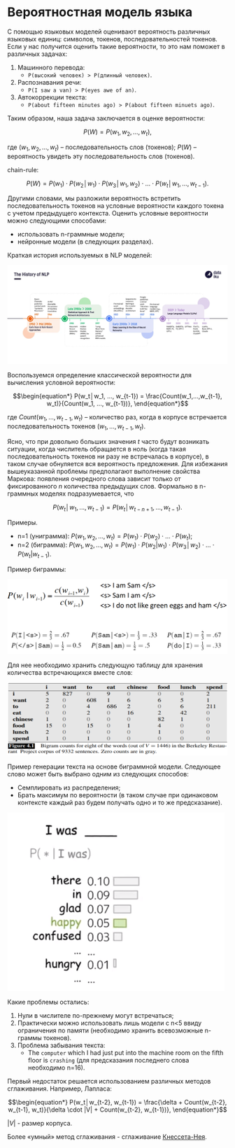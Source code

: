 # Вероятностная модель языка

С помощью языковых моделей оценивают вероятность различных языковых единиц: символов, токенов, последовательностей токенов.
Если у нас получится оценить такие вероятности, то это нам поможет в различных задачах:

1. Машинного перевода:
    + `P(высокий человек) > P(длинный человек)`.
2. Распознавания речи:
    + `P(I saw a van) > P(eyes awe of an)`.
3. Автокоррекции текста:
	+ `P(about fifteen minutes ago) > P(about fifteen minuets ago)`. 

Таким образом, наша задача заключается в оценке вероятности:
```math
\begin{equation*}
    P(W)=P(w_1, w_2, …, w_t),
\end{equation*}
```
где $(w_1, w_2, …, w_t)$ – последовательность слов (токенов); $P(W)$ – вероятность увидеть эту последовательность слов (токенов).

chain-rule:
```math
\begin{equation*}
    P(W) = P(w_1)\cdot P(w_2│w_1)\cdot P(w_3│w_1, w_2)\cdot ... \cdot P(w_t│w_1, ..., w_{t-1}).
\end{equation*}
```

Другими словами, мы разложили вероятность встретить последовательность токенов на условные вероятности каждого токена с учетом предыдущего контекста. Оценить условные вероятности можно следующими способами:
+ использовать n-граммные модели;
+ нейронные модели (в следующих разделах).

Краткая история используемых в NLP моделей:

![alt text](pics/nlp_history.png)

Воспользуемся определение классической вероятности для вычисления условной вероятности:
```math
\begin{equation*}
    P(w_t│w_1, ..., w_{t-1}) = \frac{Count(w_1,…,w_{t-1}, w_t)}{Count(w_1, ..., w_{t-1})},
\end{equation*}
```
где $Count(w_1,…,w_{t-1}, w_t)$ – количество раз, когда в корпусе встречается последовательность токенов $(w_1,…,w_{t-1}, w_t)$.

Ясно, что при довольно больших значения $t$ часто будут возникать ситуации, когда числитель обращается в ноль (когда такая последовательность токенов ни разу не встречалась в корпусе), в таком случае обнуляется вся вероятность предложения. Для избежания вышеуказанной проблемы предполагают выполнение свойства Маркова: появления очередного слова зависит только от фиксированного $n$ количества предыдущих слов. Формально в n-граммных моделях подразумевается, что
```math
\begin{equation*}
    P(w_t│w_1, ..., w_{t-1}) = P(w_t│w_{t-n+1}, ..., w_{t-1}).
\end{equation*}
```

Примеры.
+ n=1 (униграмма): $P(w_1, w_2, ..., w_t) = P(w_1)\cdot P(w_2)\cdot ... \cdot P(w_t)$;
+ n=2 (биграмма): $P(w_1, w_2, ..., w_t) = P(w_1)\cdot P(w_2|w_1)\cdot P(w_3│w_2)\cdot ... \cdot P(w_t|w_{t-1})$.

Пример биграммы:

![alt text](pics/bigram.png)

Для нее необходимо хранить следующую таблицу для хранения количества встречающихся вместе слов:

![alt text](pics/bigram2.png)

Пример генерации текста на основе биграммной модели. Следующее слово может быть выбрано одним из следующих способов:
+ Семплировать из распределения;
+ Брать максимум по вероятности (в таком случае при одинаковом контексте каждый раз будем получать одно и то же предсказание).

![alt text](pics/generate.png)

Какие проблемы остались:
1. Нули в числителе по-прежнему могут встречаться;
2. Практически можно использовать лишь модели с n<5 ввиду ограничения по памяти (необходимо хранить всевозможные n-граммы токенов).
3. Проблема забывания текста:
    + The `computer` which I had just put into the machine room on the fifth floor is `crashing` (для предсказания последнего слова необходимо n=16).

Первый недостаток решается использованием различных методов сглаживания. Например, Лапласа:
```math
\begin{equation*}
    P(w_t│w_{t-2}, w_{t-1}) = \frac{\delta + Count(w_{t-2}, w_{t-1}, w_t)}{\delta \cdot |V| + Count(w_{t-2}, w_{t-1})},
\end{equation*}
```
$|V|$ - размер корпуса.

Более «умный» метод сглаживания - сглаживание [Кнессета-Нея](https://ieeexplore.ieee.org/document/479394).
